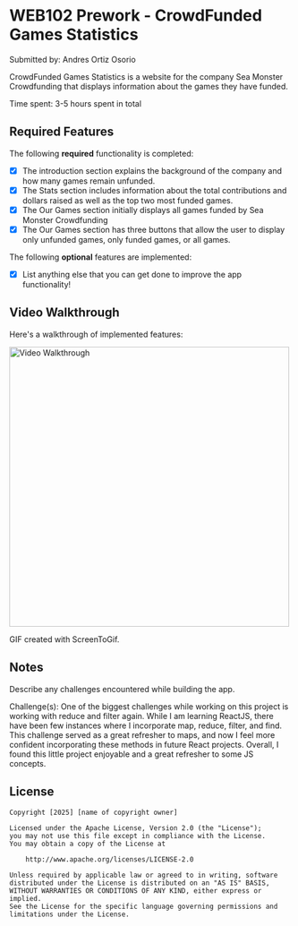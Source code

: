 # WEB102 Prework - CrowdFunded Games Statistics

Submitted by: Andres Ortiz Osorio

CrowdFunded Games Statistics is a website for the company Sea Monster Crowdfunding that displays information about the games they have funded.

Time spent: 3-5 hours spent in total

## Required Features

The following **required** functionality is completed:

- [x] The introduction section explains the background of the company and how many games remain unfunded.
- [x] The Stats section includes information about the total contributions and dollars raised as well as the top two most funded games.
- [x] The Our Games section initially displays all games funded by Sea Monster Crowdfunding
- [x] The Our Games section has three buttons that allow the user to display only unfunded games, only funded games, or all games.

The following **optional** features are implemented:

- [x] List anything else that you can get done to improve the app functionality!

## Video Walkthrough

Here's a walkthrough of implemented features:

<img src="./assets/webGif.gif" title='Video Walkthrough' width='500px' height="auto" alt='Video Walkthrough'/>

GIF created with ScreenToGif.

## Notes

Describe any challenges encountered while building the app.

Challenge(s): One of the biggest challenges while working on this project is working with reduce and filter again. While I am learning ReactJS, there have been few instances where I incorporate map, reduce, filter, and find. This challenge served as a great refresher to maps, and now I feel more confident incorporating these methods in future React projects. Overall, I found this little project enjoyable and a great refresher to some JS concepts.

## License

    Copyright [2025] [name of copyright owner]

    Licensed under the Apache License, Version 2.0 (the "License");
    you may not use this file except in compliance with the License.
    You may obtain a copy of the License at

        http://www.apache.org/licenses/LICENSE-2.0

    Unless required by applicable law or agreed to in writing, software
    distributed under the License is distributed on an "AS IS" BASIS,
    WITHOUT WARRANTIES OR CONDITIONS OF ANY KIND, either express or implied.
    See the License for the specific language governing permissions and
    limitations under the License.
